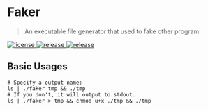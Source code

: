 # Faker
> An executable file generator that used to fake other program.

<p>
  <a href="https://raw.githubusercontent.com/songquanpeng/faker/main/LICENSE">
    <img src="https://img.shields.io/github/license/songquanpeng/faker?color=brightgreen" alt="license">
  </a>
  <a href="https://github.com/songquanpeng/faker/releases/latest">
    <img src="https://img.shields.io/github/v/release/songquanpeng/faker?color=brightgreen&include_prereleases" alt="release">
  </a>
  <a href="https://github.com/songquanpeng/faker/releases/latest">
    <img src="https://img.shields.io/github/downloads/songquanpeng/faker/total?color=brightgreen&include_prereleases" alt="release">
  </a>
</p>

## Basic Usages
```shell
# Specify a output name:
ls | ./faker tmp && ./tmp
# If you don't, it will output to stdout.
ls | ./faker > tmp && chmod u+x ./tmp && ./tmp
```
